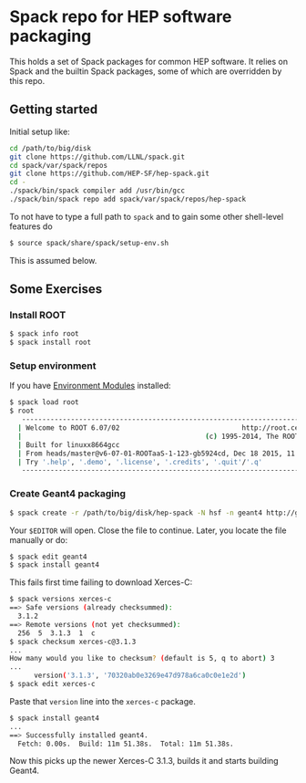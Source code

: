 # Spack repo for HEP software packaging

This holds a set of Spack packages for common HEP software.  It relies
on Spack and the builtin Spack packages, some of which are overridden
by this repo.

## Getting started

Initial setup like:

```bash
cd /path/to/big/disk
git clone https://github.com/LLNL/spack.git
cd spack/var/spack/repos
git clone https://github.com/HEP-SF/hep-spack.git
cd -
./spack/bin/spack compiler add /usr/bin/gcc
./spack/bin/spack repo add spack/var/spack/repos/hep-spack
```

To not have to type a full path to `spack` and to gain some other shell-level features do

```bash
$ source spack/share/spack/setup-env.sh
```

This is assumed below.


## Some Exercises

### Install ROOT

```bash
$ spack info root
$ spack install root
```

### Setup environment

If you have [Environment Modules](http://modules.sf.net) installed:

```bash
$ spack load root
$ root
   --------------------------------------------------------------------------
  | Welcome to ROOT 6.07/02                              http://root.cern.ch |
  |                                             (c) 1995-2014, The ROOT Team |
  | Built for linuxx8664gcc                                                  |
  | From heads/master@v6-07-01-ROOTaaS-1-123-gb5924cd, Dec 18 2015, 11:21:36 |
  | Try '.help', '.demo', '.license', '.credits', '.quit'/'.q'               |
   --------------------------------------------------------------------------
```


### Create Geant4 packaging


```bash
$ spack create -r /path/to/big/disk/hep-spack -N hsf -n geant4 http://geant4.cern.ch/support/source/geant4.10.01.p03.tar.gz
```

Your `$EDITOR` will open.  Close the file to continue.  Later, you
locate the file manually or do:

```bash
$ spack edit geant4
$ spack install geant4
```

This fails first time failing to download Xerces-C:

```bash
$ spack versions xerces-c
==> Safe versions (already checksummed):
  3.1.2
==> Remote versions (not yet checksummed):
  256  5  3.1.3  1  c
$ spack checksum xerces-c@3.1.3
...
How many would you like to checksum? (default is 5, q to abort) 3
...
      version('3.1.3', '70320ab0e3269e47d978a6ca0c0e1e2d')
$ spack edit xerces-c
```

Paste that `version` line into the `xerces-c` package.

```bash
$ spack install geant4
...
==> Successfully installed geant4.
  Fetch: 0.00s.  Build: 11m 51.38s.  Total: 11m 51.38s.
```

Now this picks up the newer Xerces-C 3.1.3, builds it and starts
building Geant4.
